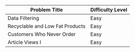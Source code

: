 <div align="center">

| Problem Title                 | Difficulty Level |
|-------------------------------|------------------|
| Data Filtering                | Easy             |
| Recyclable and Low Fat Products | Easy             |
| Customers Who Never Order     | Easy             |
| Article Views I               | Easy             |

</div>
